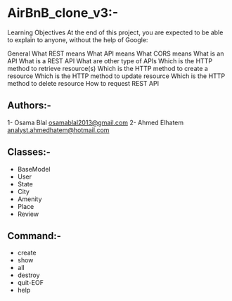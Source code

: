 # AirBnB_clone_v3:-
Learning Objectives
At the end of this project, you are expected to be able to explain to anyone, without the help of Google:

General
What REST means
What API means
What CORS means
What is an API
What is a REST API
What are other type of APIs
Which is the HTTP method to retrieve resource(s)
Which is the HTTP method to create a resource
Which is the HTTP method to update resource
Which is the HTTP method to delete resource
How to request REST API

## Authors:-
1- Osama Blal <osamablal2013@gmail.com>
2- Ahmed Elhatem <analyst.ahmedhatem@hotmail.com>

## Classes:-
- BaseModel
- User
- State
- City
- Amenity
- Place
- Review

## Command:-
- create
- show
- all
- destroy
- quit-EOF
- help

